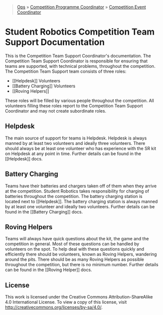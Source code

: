 > [Ops](https://bitbucket.org/srobo/ops-manual/wiki/Home) » [Competition Programme Coordinator](https://bitbucket.org/rspanton/sr-comp-programme/wiki/Home) » [Competition Event Coordinator](https://bitbucket.org/rspanton/sr-event-coord/wiki/Home)

# Student Robotics Competition Team Support Documentation

This is the Competition Team Support Coordinator's documentation. The Competition Team Support Coordinator is responsible for ensuring that teams are supported, with technical problems, throughout the competition. The Competition Team Support team consists of three roles:

 * [[Helpdesk]] Volunteers
 * [[Battery Charging]] Volunteers
 * [[Roving Helpers]]

These roles will be filled by various people throughout the competition. All volunteers filling these roles report to the Competition Team Support Coordinator and may not create subordinate roles.

## Helpdesk
The main source of support for teams is Helpdesk. Helpdesk is always manned by at least two volunteers and ideally three volunteers. There should always be at least one volunteer who has experience with the SR kit on Helpdesk at any point in time. Further details can be found in the [[Helpdesk]] docs.

## Battery Charging
Teams have their batteries and chargers taken off of them when they arrive at the competition. Student Robotics takes responsibility for charging of batteries throughout the competition. The battery charging station is located next to [[Helpdesk]]. The battery charging station is always manned by at least one volunteer and ideally two volunteers. Further details can be found in the [[Battery Charging]] docs.

## Roving Helpers
Teams will always have quick questions about the kit, the game and the competition in general. Most of these questions can be handled by volunteers on the spot. To help deal with these questions quickly and efficiently there should be volunteers, known as Roving Helpers, wandering around the pits. There should be as many Roving Helpers as possible throughout the competition, but there is no minimum number. Further details can be found in the [[Roving Helper]] docs.

## License
This work is licensed under the Creative Commons Attribution-ShareAlike 4.0 International License. To view a copy of this license, visit http://creativecommons.org/licenses/by-sa/4.0/.